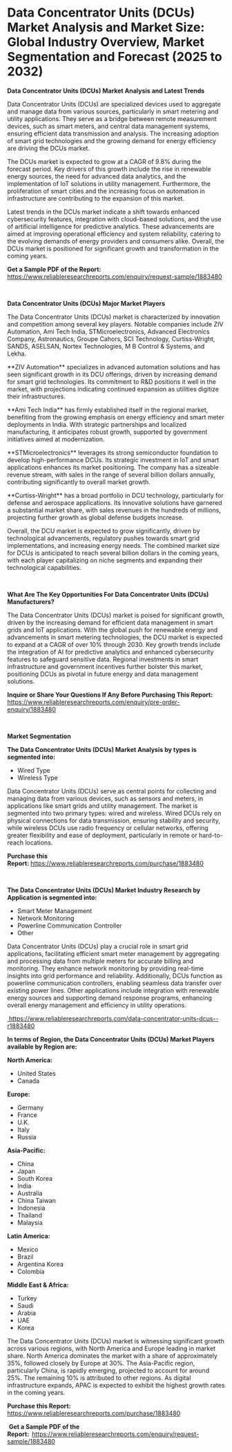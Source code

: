 <p><h1>Data Concentrator Units (DCUs) Market Analysis and Market Size: Global Industry Overview, Market Segmentation and Forecast (2025 to 2032)</h1></p><p><strong>Data Concentrator Units (DCUs) Market Analysis and Latest Trends</strong></p>
<p><p>Data Concentrator Units (DCUs) are specialized devices used to aggregate and manage data from various sources, particularly in smart metering and utility applications. They serve as a bridge between remote measurement devices, such as smart meters, and central data management systems, ensuring efficient data transmission and analysis. The increasing adoption of smart grid technologies and the growing demand for energy efficiency are driving the DCUs market.</p><p>The DCUs market is expected to grow at a CAGR of 9.8% during the forecast period. Key drivers of this growth include the rise in renewable energy sources, the need for advanced data analytics, and the implementation of IoT solutions in utility management. Furthermore, the proliferation of smart cities and the increasing focus on automation in infrastructure are contributing to the expansion of this market.</p><p>Latest trends in the DCUs market indicate a shift towards enhanced cybersecurity features, integration with cloud-based solutions, and the use of artificial intelligence for predictive analytics. These advancements are aimed at improving operational efficiency and system reliability, catering to the evolving demands of energy providers and consumers alike. Overall, the DCUs market is positioned for significant growth and transformation in the coming years.</p></p>
<p><strong>Get a Sample PDF of the Report:&nbsp;</strong> <a href="https://www.reliableresearchreports.com/enquiry/request-sample/1883480?utm_campaign=3220&utm_medium=2&utm_source=Github&utm_content=ia&utm_term=15042025&utm_id=data-concentrator-units-dcus">https://www.reliableresearchreports.com/enquiry/request-sample/1883480</a></p>
<p>&nbsp;</p>
<p><strong>Data Concentrator Units (DCUs) Major Market Players</strong></p>
<p><p>The Data Concentrator Units (DCUs) market is characterized by innovation and competition among several key players. Notable companies include ZIV Automation, Ami Tech India, STMicroelectronics, Advanced Electronics Company, Astronautics, Groupe Cahors, SCI Technology, Curtiss-Wright, SANDS, ASELSAN, Nortex Technologies, M B Control & Systems, and Lekha.</p><p>**ZIV Automation** specializes in advanced automation solutions and has seen significant growth in its DCU offerings, driven by increasing demand for smart grid technologies. Its commitment to R&D positions it well in the market, with projections indicating continued expansion as utilities digitize their infrastructures.</p><p>**Ami Tech India** has firmly established itself in the regional market, benefiting from the growing emphasis on energy efficiency and smart meter deployments in India. With strategic partnerships and localized manufacturing, it anticipates robust growth, supported by government initiatives aimed at modernization.</p><p>**STMicroelectronics** leverages its strong semiconductor foundation to develop high-performance DCUs. Its strategic investment in IoT and smart applications enhances its market positioning. The company has a sizeable revenue stream, with sales in the range of several billion dollars annually, contributing significantly to overall market growth.</p><p>**Curtiss-Wright** has a broad portfolio in DCU technology, particularly for defense and aerospace applications. Its innovative solutions have garnered a substantial market share, with sales revenues in the hundreds of millions, projecting further growth as global defense budgets increase.</p><p>Overall, the DCU market is expected to grow significantly, driven by technological advancements, regulatory pushes towards smart grid implementations, and increasing energy needs. The combined market size for DCUs is anticipated to reach several billion dollars in the coming years, with each player capitalizing on niche segments and expanding their technological capabilities.</p></p>
<p>&nbsp;</p>
<p><strong>What Are The Key Opportunities For Data Concentrator Units (DCUs) Manufacturers?</strong></p>
<p><p>The Data Concentrator Units (DCUs) market is poised for significant growth, driven by the increasing demand for efficient data management in smart grids and IoT applications. With the global push for renewable energy and advancements in smart metering technologies, the DCU market is expected to expand at a CAGR of over 10% through 2030. Key growth trends include the integration of AI for predictive analytics and enhanced cybersecurity features to safeguard sensitive data. Regional investments in smart infrastructure and government incentives further bolster this market, positioning DCUs as pivotal in future energy and data management solutions.</p></p>
<p><strong>Inquire or Share Your Questions If Any Before Purchasing This Report:</strong> <a href="https://www.reliableresearchreports.com/enquiry/pre-order-enquiry/1883480?utm_campaign=3220&utm_medium=2&utm_source=Github&utm_content=ia&utm_term=15042025&utm_id=data-concentrator-units-dcus">https://www.reliableresearchreports.com/enquiry/pre-order-enquiry/1883480</a></p>
<p>&nbsp;</p>
<p><strong>Market Segmentation</strong></p>
<p><strong>The Data Concentrator Units (DCUs) Market Analysis by types is segmented into:</strong></p>
<p><ul><li>Wired Type</li><li>Wireless Type</li></ul></p>
<p><p>Data Concentrator Units (DCUs) serve as central points for collecting and managing data from various devices, such as sensors and meters, in applications like smart grids and utility management. The market is segmented into two primary types: wired and wireless. Wired DCUs rely on physical connections for data transmission, ensuring stability and security, while wireless DCUs use radio frequency or cellular networks, offering greater flexibility and ease of deployment, particularly in remote or hard-to-reach locations.</p></p>
<p><strong>Purchase this Report:&nbsp;</strong><a href="https://www.reliableresearchreports.com/purchase/1883480?utm_campaign=3220&utm_medium=2&utm_source=Github&utm_content=ia&utm_term=15042025&utm_id=data-concentrator-units-dcus">https://www.reliableresearchreports.com/purchase/1883480</a></p>
<p>&nbsp;</p>
<p><strong>The Data Concentrator Units (DCUs) Market Industry Research by Application is segmented into:</strong></p>
<p><ul><li>Smart Meter Management</li><li>Network Monitoring</li><li>Powerline Communication Controller</li><li>Other</li></ul></p>
<p><p>Data Concentrator Units (DCUs) play a crucial role in smart grid applications, facilitating efficient smart meter management by aggregating and processing data from multiple meters for accurate billing and monitoring. They enhance network monitoring by providing real-time insights into grid performance and reliability. Additionally, DCUs function as powerline communication controllers, enabling seamless data transfer over existing power lines. Other applications include integration with renewable energy sources and supporting demand response programs, enhancing overall energy management and efficiency in utility operations.</p></p>
<p><a href="https://www.reliableresearchreports.com/data-concentrator-units-dcus--r1883480?utm_campaign=3220&utm_medium=2&utm_source=Github&utm_content=ia&utm_term=15042025&utm_id=data-concentrator-units-dcus">&nbsp;https://www.reliableresearchreports.com/data-concentrator-units-dcus--r1883480</a></p>
<p><strong>In terms of Region, the Data Concentrator Units (DCUs) Market Players available by Region are:</strong></p>
<p>
    <p> <strong> North America: </strong>
        <ul>
            <li>United States</li>
            <li>Canada</li>
        </ul>
        </p> 
    <p> <strong> Europe: </strong>
        <ul>
            <li>Germany</li>
            <li>France</li>
            <li>U.K.</li>
            <li>Italy</li>
            <li>Russia</li>
        </ul>
        </p> 
    <p> <strong> Asia-Pacific: </strong>
        <ul>
            <li>China</li>
            <li>Japan</li>
            <li>South Korea</li>
            <li>India</li>
            <li>Australia</li>
            <li>China Taiwan</li>
            <li>Indonesia</li>
            <li>Thailand</li>
            <li>Malaysia</li>
        </ul>
        </p> 
    <p> <strong> Latin America: </strong>
        <ul>
            <li>Mexico</li>
            <li>Brazil</li>
            <li>Argentina Korea</li>
            <li>Colombia</li>
        </ul>
        </p> 
    <p> <strong> Middle East & Africa: </strong>
        <ul>
            <li>Turkey</li>
            <li>Saudi</li>
            <li>Arabia</li>
            <li>UAE</li>
            <li>Korea</li>
        </ul>
    </p>
    </p>
<p><p>The Data Concentrator Units (DCUs) market is witnessing significant growth across various regions, with North America and Europe leading in market share. North America dominates the market with a share of approximately 35%, followed closely by Europe at 30%. The Asia-Pacific region, particularly China, is rapidly emerging, projected to account for around 25%. The remaining 10% is attributed to other regions. As digital infrastructure expands, APAC is expected to exhibit the highest growth rates in the coming years.</p></p>
<p><strong>Purchase this Report: </strong><a href="https://www.reliableresearchreports.com/purchase/1883480?utm_campaign=3220&utm_medium=2&utm_source=Github&utm_content=ia&utm_term=15042025&utm_id=data-concentrator-units-dcus">https://www.reliableresearchreports.com/purchase/1883480</a></p>
<p>&nbsp;<strong>Get a Sample PDF of the Report:&nbsp;&nbsp;</strong><a href="https://www.reliableresearchreports.com/enquiry/request-sample/1883480?utm_campaign=3220&utm_medium=2&utm_source=Github&utm_content=ia&utm_term=15042025&utm_id=data-concentrator-units-dcus">https://www.reliableresearchreports.com/enquiry/request-sample/1883480</a></p>
<p><strong></strong></p>
<p><p></p><p></p><p></p></p>
